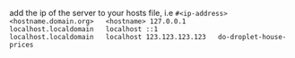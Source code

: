 add the ip of the server to your hosts file, i.e 
``
#<ip-address>   <hostname.domain.org>   <hostname>
127.0.0.1       localhost.localdomain   localhost
::1             localhost.localdomain   localhost
123.123.123.123   do-droplet-house-prices
 ``